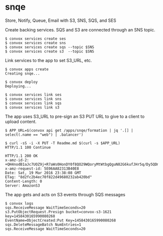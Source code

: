 # snqe

Store, Notify, Queue, Email with S3, SNS, SQS, and SES

Create backing services. SQS and S3 are connected through an SNS topic.

```
$ convox services create ses
$ convox services create sns
$ convox services create sqs --topic $SNS
$ convox services create s3  --topic $SNS
```

Link services to the app to set S3_URL, etc.

```
$ convox apps create
Creating snqe...

$ convox deploy
Deploying...

$ convox services link ses
$ convox services link sns
$ convox services link sqs
$ convox services link s3
```

The app uses S3_URL to pre-sign an S3 PUT URL to give to a client to upload content.

```
$ APP_URL=$(convox api get /apps/snqe/formation | jq '.[] | select(.name == "web") | .balancer')

$ curl -sS -i -X PUT -T Readme.md $(curl -s $APP_URL)
HTTP/1.1 100 Continue

HTTP/1.1 200 OK
x-amz-id-2: +QH4nodB1aJc7UOZ9j+R7aWs0HonDY0f8QO29WQoryMtWtbgQguN82G6kufJHr5q/Dy5QDmjnyM=
x-amz-request-id: 5E06AA82313B40E8
Date: Sat, 19 Mar 2016 23:38:08 GMT
ETag: "8d2fc2b4ec70f822d49680232ab420bd"
Content-Length: 0
Server: AmazonS3
```

The app gets and acts on S3 events through SQS messages

```
$ convox logs
sqs.ReceiveMessage WaitTimeSeconds=20
s3.PutObjectRequest.Presign bucket=convox-s3-1621 key=1458430165990080268
EventName=ObjectCreated:Put Key=1458430165990080268
sqs.DeleteMessageBatch NumEntries=1
sqs.ReceiveMessage WaitTimeSeconds=20
```